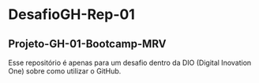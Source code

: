 # DesafioGH-Rep-01
## Projeto-GH-01-Bootcamp-MRV

Esse repositório é apenas para um desafio dentro da DIO (Digital Inovation One) sobre como utilizar o GitHub.
